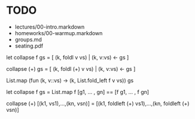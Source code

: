 # TODO

- lectures/00-intro.markdown
- homeworks/00-warmup.markdown
- groups.md
- seating.pdf




let collapse f gs =
[ (k, foldl  v vs)  | (k, v:vs) <- gs ]

collapse (+) gs   = [ (k, foldl (+) v vs) | (k, v:vs) <- gs ]

  List.map (fun (k, v::vs) -> (k, List.fold_left f v vs)) gs


let collapse f gs =
  List.map f [g1, ... , gn]
  == [f g1, ... , f gn]

  collapse (+) [(k1, vs1),...,(kn, vsn)]
  = [(k1, foldleft (+) vs1),...,(kn, foldleft (+) vsn)]
